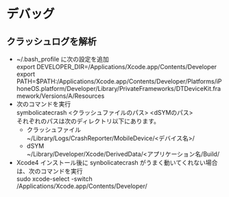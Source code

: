 # デバッグ

## クラッシュログを解析

* ~/.bash_profile に次の設定を追加  
export DEVELOPER_DIR=/Applications/Xcode.app/Contents/Developer  
export PATH=$PATH:/Applications/Xcode.app/Contents/Developer/Platforms/iPhoneOS.platform/Developer/Library/PrivateFrameworks/DTDeviceKit.framework/Versions/A/Resources  
* 次のコマンドを実行  
symbolicatecrash <クラッシュファイルのパス> <dSYMのパス>  
それぞれのパスは次のディレクトリ以下にあります。  
  * クラッシュファイル  
~/Library/Logs/CrashReporter/MobileDevice/<デバイス名>/
  * dSYM  
~/Library/Developer/Xcode/DerivedData/<アプリケーション名/Build/
* Xcode4 インストール後に synbolicatecrash がうまく動いてくれない場合は、次のコマンドを実行  
sudo xcode-select -switch /Applications/Xcode.app/Contents/Developer/
